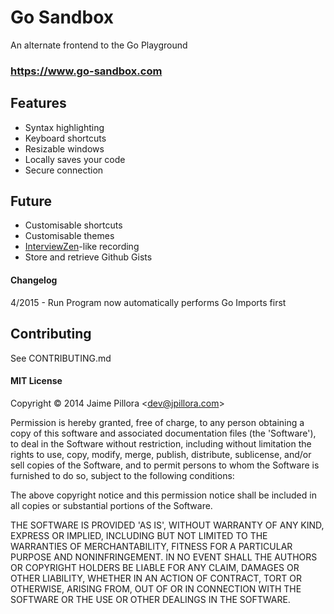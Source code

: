 # Go Sandbox

An alternate frontend to the Go Playground

### https://www.go-sandbox.com

## Features

* Syntax highlighting
* Keyboard shortcuts
* Resizable windows
* Locally saves your code
* Secure connection

## Future

* Customisable shortcuts
* Customisable themes
* [InterviewZen](http://www.interviewzen.com/)-like recording
* Store and retrieve Github Gists

#### Changelog

4/2015 - Run Program now automatically performs Go Imports first

## Contributing

See CONTRIBUTING.md

#### MIT License

Copyright © 2014 Jaime Pillora &lt;dev@jpillora.com&gt;

Permission is hereby granted, free of charge, to any person obtaining
a copy of this software and associated documentation files (the
'Software'), to deal in the Software without restriction, including
without limitation the rights to use, copy, modify, merge, publish,
distribute, sublicense, and/or sell copies of the Software, and to
permit persons to whom the Software is furnished to do so, subject to
the following conditions:

The above copyright notice and this permission notice shall be
included in all copies or substantial portions of the Software.

THE SOFTWARE IS PROVIDED 'AS IS', WITHOUT WARRANTY OF ANY KIND,
EXPRESS OR IMPLIED, INCLUDING BUT NOT LIMITED TO THE WARRANTIES OF
MERCHANTABILITY, FITNESS FOR A PARTICULAR PURPOSE AND NONINFRINGEMENT.
IN NO EVENT SHALL THE AUTHORS OR COPYRIGHT HOLDERS BE LIABLE FOR ANY
CLAIM, DAMAGES OR OTHER LIABILITY, WHETHER IN AN ACTION OF CONTRACT,
TORT OR OTHERWISE, ARISING FROM, OUT OF OR IN CONNECTION WITH THE
SOFTWARE OR THE USE OR OTHER DEALINGS IN THE SOFTWARE.

